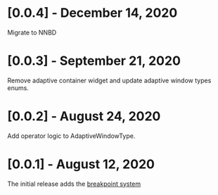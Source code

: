 # [0.0.4] - December 14, 2020

Migrate to NNBD

# [0.0.3] - September 21, 2020

Remove adaptive container widget and update adaptive window types enums.

# [0.0.2] - August 24, 2020

Add operator logic to AdaptiveWindowType.

# [0.0.1] - August 12, 2020

The initial release adds the [breakpoint system](https://material.io/design/layout/responsive-layout-grid.html#breakpoints)
